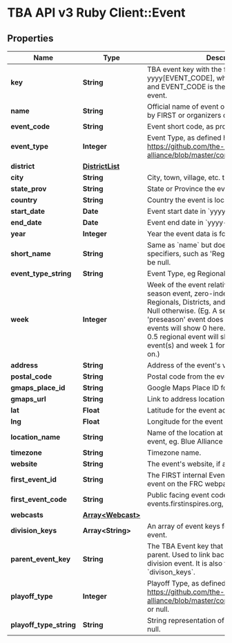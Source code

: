 # TBA API v3 Ruby Client::Event

## Properties
Name | Type | Description | Notes
------------ | ------------- | ------------- | -------------
**key** | **String** | TBA event key with the format yyyy[EVENT_CODE], where yyyy is the year, and EVENT_CODE is the event code of the event. | 
**name** | **String** | Official name of event on record either provided by FIRST or organizers of offseason event. | 
**event_code** | **String** | Event short code, as provided by FIRST. | 
**event_type** | **Integer** | Event Type, as defined here: https://github.com/the-blue-alliance/the-blue-alliance/blob/master/consts/event_type.py#L2 | 
**district** | [**DistrictList**](DistrictList.md) |  | [optional] 
**city** | **String** | City, town, village, etc. the event is located in. | [optional] 
**state_prov** | **String** | State or Province the event is located in. | [optional] 
**country** | **String** | Country the event is located in. | [optional] 
**start_date** | **Date** | Event start date in &#x60;yyyy-mm-dd&#x60; format. | 
**end_date** | **Date** | Event end date in &#x60;yyyy-mm-dd&#x60; format. | 
**year** | **Integer** | Year the event data is for. | 
**short_name** | **String** | Same as &#x60;name&#x60; but doesn&#39;t include event specifiers, such as &#39;Regional&#39; or &#39;District&#39;. May be null. | [optional] 
**event_type_string** | **String** | Event Type, eg Regional, District, or Offseason. | 
**week** | **Integer** | Week of the event relative to the first official season event, zero-indexed. Only valid for Regionals, Districts, and District Championships. Null otherwise. (Eg. A season with a week 0 &#39;preseason&#39; event does not count, and week 1 events will show 0 here. Seasons with a week 0.5 regional event will show week 0 for those event(s) and week 1 for week 1 events and so on.) | [optional] 
**address** | **String** | Address of the event&#39;s venue, if available. | [optional] 
**postal_code** | **String** | Postal code from the event address. | [optional] 
**gmaps_place_id** | **String** | Google Maps Place ID for the event address. | [optional] 
**gmaps_url** | **String** | Link to address location on Google Maps. | [optional] 
**lat** | **Float** | Latitude for the event address. | [optional] 
**lng** | **Float** | Longitude for the event address. | [optional] 
**location_name** | **String** | Name of the location at the address for the event, eg. Blue Alliance High School. | [optional] 
**timezone** | **String** | Timezone name. | [optional] 
**website** | **String** | The event&#39;s website, if any. | [optional] 
**first_event_id** | **String** | The FIRST internal Event ID, used to link to the event on the FRC webpage. | [optional] 
**first_event_code** | **String** | Public facing event code used by FIRST (on frc-events.firstinspires.org, for example) | [optional] 
**webcasts** | [**Array&lt;Webcast&gt;**](Webcast.md) |  | [optional] 
**division_keys** | **Array&lt;String&gt;** | An array of event keys for the divisions at this event. | [optional] 
**parent_event_key** | **String** | The TBA Event key that represents the event&#39;s parent. Used to link back to the event from a division event. It is also the inverse relation of &#x60;divison_keys&#x60;. | [optional] 
**playoff_type** | **Integer** | Playoff Type, as defined here: https://github.com/the-blue-alliance/the-blue-alliance/blob/master/consts/playoff_type.py#L4, or null. | [optional] 
**playoff_type_string** | **String** | String representation of the &#x60;playoff_type&#x60;, or null. | [optional] 


